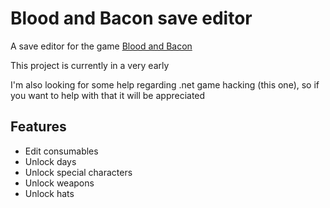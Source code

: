 # Blood and Bacon save editor
A save editor for the game [Blood and Bacon](https://store.steampowered.com/app/434570)

This project is currently in a very early

I'm also looking for some help regarding .net game hacking (this one), so if you want to help with that it will be appreciated

## Features
+ Edit consumables
+ Unlock days
+ Unlock special characters
+ Unlock weapons
+ Unlock hats